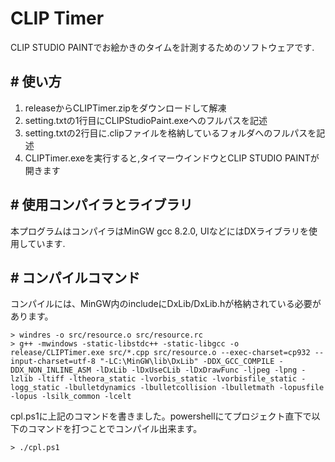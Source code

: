 # CLIP Timer

CLIP STUDIO PAINTでお絵かきのタイムを計測するためのソフトウェアです.  

## # 使い方

1. releaseからCLIPTimer.zipをダウンロードして解凍  
2. setting.txtの1行目にCLIPStudioPaint.exeへのフルパスを記述  
3. setting.txtの2行目に.clipファイルを格納しているフォルダへのフルパスを記述  
4. CLIPTimer.exeを実行すると,タイマーウインドウとCLIP STUDIO PAINTが開きます  

## # 使用コンパイラとライブラリ

本プログラムはコンパイラはMinGW gcc 8.2.0, UIなどにはDXライブラリを使用しています.

## # コンパイルコマンド

コンパイルには、MinGW内のincludeにDxLib/DxLib.hが格納されている必要があります。
```
> windres -o src/resource.o src/resource.rc
> g++ -mwindows -static-libstdc++ -static-libgcc -o release/CLIPTimer.exe src/*.cpp src/resource.o --exec-charset=cp932 --input-charset=utf-8 "-LC:\MinGW\lib\DxLib" -DDX_GCC_COMPILE -DDX_NON_INLINE_ASM -lDxLib -lDxUseCLib -lDxDrawFunc -ljpeg -lpng -lzlib -ltiff -ltheora_static -lvorbis_static -lvorbisfile_static -logg_static -lbulletdynamics -lbulletcollision -lbulletmath -lopusfile -lopus -lsilk_common -lcelt
```
cpl.ps1に上記のコマンドを書きました。powershellにてプロジェクト直下で以下のコマンドを打つことでコンパイル出来ます。
```
> ./cpl.ps1
```